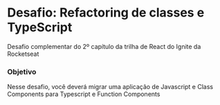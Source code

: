 # Desafio: Refactoring de classes e TypeScript
Desafio complementar do 2º capítulo da trilha de React do Ignite da Rocketseat

### Objetivo
Nesse desafio, você deverá migrar uma aplicação de Javascript e Class Components para Typescript e Function Components
